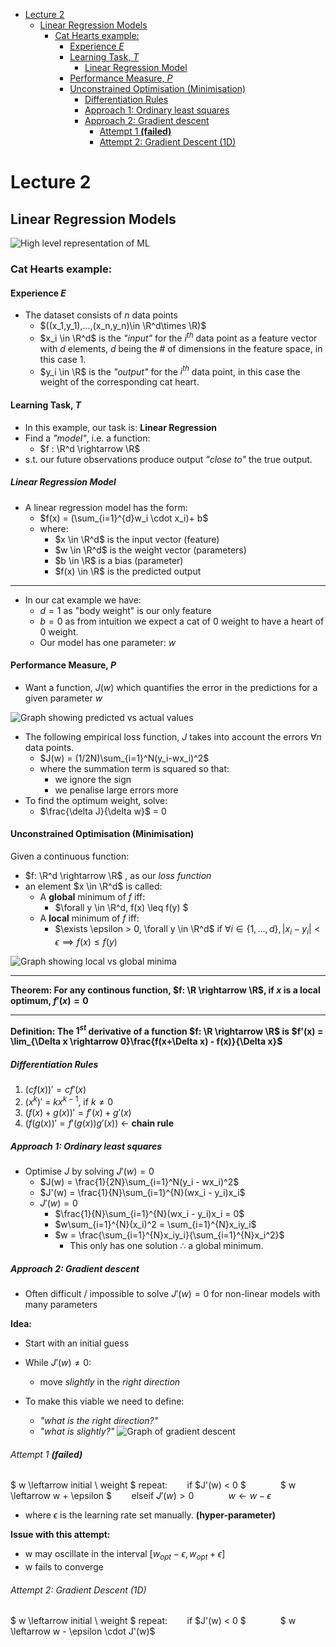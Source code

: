 <!-- @import "[TOC]" {cmd="toc" depthFrom=1 depthTo=6 orderedList=false} -->

<!-- code_chunk_output -->

- [Lecture 2](#lecture-2)
  - [Linear Regression Models](#linear-regression-models)
    - [Cat Hearts example:](#cat-hearts-example)
      - [Experience $E$](#experience-e)
      - [Learning Task, $T$](#learning-task-t)
        - [Linear Regression Model](#linear-regression-model)
      - [Performance Measure, $P$](#performance-measure-p)
      - [Unconstrained Optimisation (Minimisation)](#unconstrained-optimisation-minimisation)
        - [Differentiation Rules](#differentiation-rules)
        - [Approach 1: Ordinary least squares](#approach-1-ordinary-least-squares)
        - [Approach 2: Gradient descent](#approach-2-gradient-descent)
          - [Attempt 1 **(failed)**](#attempt-1-failed)
          - [Attempt 2: Gradient Descent (1D)](#attempt-2-gradient-descent-1d)

<!-- /code_chunk_output -->
# Lecture 2

## Linear Regression Models

![High level representation of ML](../../../../docs/Y3/Neural-Computation/resources/ML-supervised-l2.png)

### Cat Hearts example:

#### Experience $E$

- The dataset consists of $n$ data points 
  - $((x_1,y_1),...,(x_n,y_n)\in \R^d\times \R)$
  - $x_i \in \R^d$ is the *"input"* for the $i^{th}$ data point as a feature vector with $d$ elements, $d$ being the # of dimensions in the feature space, in this case 1.
  - $y_i \in \R$ is the *"output"* for the $i^{th}$ data point, in this case the weight of the corresponding cat heart.


#### Learning Task, $T$

- In this example, our task is: **Linear Regression**
- Find a *"model"*, i.e. a function:
  - $f : \R^d \rightarrow \R$
- s.t. our future observations produce output *"close to"* the true output.

##### Linear Regression Model

- A linear regression model has the form: 
  - $f(x) = (\sum_{i=1}^{d}w_i \cdot x_i)+ b$
  - where:
    - $x \in \R^d$ is the input vector (feature)
    - $w \in \R^d$ is the weight vector (parameters)
    - $b \in \R$ is a bias (parameter)
    - $f(x) \in \R$ is the predicted output

___

- In our cat example we have: 
  - $d=1$ as "body weight" is our only feature
  - $b=0$ as from intuition we expect a cat of 0 weight to have a heart of 0 weight.
  - Our model has one parameter: $w$ 

#### Performance Measure, $P$

- Want a function, $J(w)$ which quantifies the error in the predictions for a given parameter $w$

![Graph showing predicted vs actual values](../../../../docs/Y3/Neural-Computation/resources/y=x-notes.jpg)

- The following empirical loss function, $J$ takes into account the errors $\forall n$ data points.
  - $J(w) = (1/2N)\sum_{i=1}^N(y_i-wx_i)^2$
  - where the summation term is squared so that:
    - we ignore the sign
    - we penalise large errors more
- To find the optimum weight, solve:
  - $\frac{\delta J}{\delta w}$ = 0 


#### Unconstrained Optimisation (Minimisation)

Given a continuous function:

- $f: \R^d \rightarrow \R$ , as our *loss function*
- an element $x \in \R^d$ is called:
  - A **global** minimum of $f$ iff: 
    - $\forall y \in \R^d, f(x) \leq f(y) $
  - A **local** minimum of $f$ iff:
    - $\exists \epsilon > 0, \forall y \in \R^d$ if $\forall i \in \{1,...,d\} , | x_i - y_i | < \epsilon \implies f(x) \leq f(y)$

![Graph showing local vs global minima](../../../../docs/Y3/Neural-Computation/resources/local-minima.jpg)

___
**Theorem: 
For any continous function, $f: \R \rightarrow \R$, if $x$ is a local optimum, $f'(x) = 0$**
___

**Definition:
The $1^{st}$ derivative of a function $f: \R \rightarrow \R$ is 
$f'(x) = \lim_{\Delta x \rightarrow 0}\frac{f(x+\Delta x) - f(x)}{\Delta x}$**

##### Differentiation Rules

1. $(cf(x))' = cf'(x)$
2. $(x^k)'$ = $kx^{k-1}$, if $k \neq 0$
3. $(f(x)+g(x))' = f'(x) + g'(x)$
4. $(f(g(x))'  = f'(g(x))g'(x))$ $\leftarrow$ **chain rule**

##### Approach 1: Ordinary least squares
  
- Optimise $J$ by solving $J'(w) = 0$
  - $J(w) = \frac{1}{2N}\sum_{i=1}^N(y_i - wx_i)^2$
  - $J'(w) = \frac{1}{N}\sum_{i=1}^{N}(wx_i - y_i)x_i$
  - $J'(w) = 0$
    - $\frac{1}{N}\sum_{i=1}^{N}(wx_i - y_i)x_i = 0$
    - $w\sum_{i=1}^{N}(x_i)^2 = \sum_{i=1}^{N}x_iy_i$
    - $w = \frac{\sum_{i=1}^{N}x_iy_i}{\sum_{i=1}^{N}x_i^2}$
      - This only has one solution $\therefore$ a global minimum. 

##### Approach 2: Gradient descent

- Often difficult / impossible to solve $J'(w) = 0$ for non-linear models with many parameters

**Idea:**

- Start with an initial guess
- While $J'(w) \neq 0$:
  - move *slightly* in the *right direction*

- To make this viable we need to define:
  - *"what is the right direction?"*
  - *"what is slightly?"*
![Graph of gradient descent](../../../../docs/Y3/Neural-Computation/resources/GradientDescent&#32;.jpg)

###### Attempt 1 **(failed)**

$ w \leftarrow initial \ weight $
repeat: 
&nbsp;&nbsp;&nbsp;&nbsp;&nbsp;&nbsp; if $J'(w) < 0 $
&nbsp;&nbsp;&nbsp;&nbsp;&nbsp;&nbsp;&nbsp;&nbsp;&nbsp;&nbsp;&nbsp;&nbsp; $  w \leftarrow w + \epsilon $
&nbsp;&nbsp;&nbsp;&nbsp;&nbsp;&nbsp; elseif $J'(w) > 0$
&nbsp;&nbsp;&nbsp;&nbsp;&nbsp;&nbsp;&nbsp;&nbsp;&nbsp;&nbsp;&nbsp;&nbsp; $w \leftarrow w - \epsilon$ 

- where $\epsilon$ is the learning rate set manually. **(hyper-parameter)**

**Issue with this attempt:**

- w may oscillate in the interval $[w_{opt} - \epsilon, w_{opt}+ \epsilon]$
- w fails to converge 

###### Attempt 2: Gradient Descent (1D)

$ w \leftarrow initial \ weight $
repeat: 
&nbsp;&nbsp;&nbsp;&nbsp;&nbsp;&nbsp; if $J'(w) < 0 $
&nbsp;&nbsp;&nbsp;&nbsp;&nbsp;&nbsp;&nbsp;&nbsp;&nbsp;&nbsp;&nbsp;&nbsp; $  w \leftarrow w - \epsilon \cdot J'(w)$